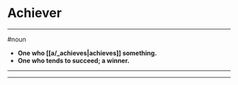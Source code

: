 # Achiever
---
#noun
- **One who [[a/_achieves|achieves]] something.**
- **One who tends to succeed; a winner.**
---
---
